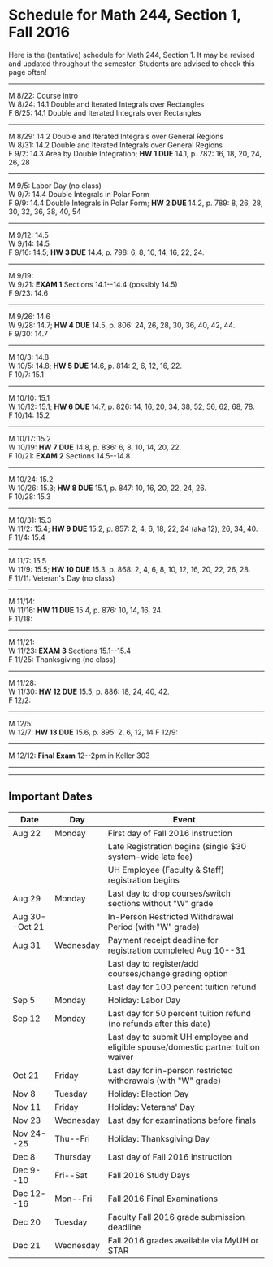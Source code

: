 # Schedule for Math 244, Section 1, Fall 2016


Here is the (tentative) schedule for Math 244, Section 1.
It may be revised and updated throughout the semester. 
Students are advised to check this page often!


---------------------------------------------------------
M 8/22: Course intro  
W 8/24: 14.1 Double and Iterated Integrals over Rectangles  
F 8/25: 14.1 Double and Iterated Integrals over Rectangles  

---------------------------------------------------------  
M 8/29: 14.2 Double and Iterated Integrals over General Regions   
W 8/31: 14.2 Double and Iterated Integrals over General Regions   
F 9/2: 14.3 Area by Double Integration; **HW 1 DUE** 14.1, p. 782: 16, 18, 20, 24, 26, 28  

---------------------------------------------------------  
M 9/5: Labor Day (no class)  
W 9/7: 14.4 Double Integrals in Polar Form  
F 9/9: 14.4 Double Integrals in Polar Form; **HW 2 DUE** 14.2, p. 789: 8, 26, 28, 30, 32, 36, 38, 40, 54


---------------------------------------------------------  
M 9/12: 14.5  
W 9/14: 14.5  
F 9/16: 14.5;  **HW 3 DUE** 14.4, p. 798: 6, 8, 10, 14, 16, 22, 24.    


---------------------------------------------------------  
M 9/19:   
W 9/21: **EXAM 1** Sections 14.1--14.4 (possibly 14.5)    
F 9/23: 14.6   

---------------------------------------------------------  
M 9/26:  14.6  
W 9/28:  14.7;  **HW 4 DUE** 14.5, p. 806: 24, 26, 28, 30, 36, 40, 42, 44.     
F 9/30: 14.7    

---------------------------------------------------------  
M 10/3:  14.8   
W 10/5:  14.8;  **HW 5 DUE** 14.6, p. 814: 2, 6, 12, 16, 22.   
F 10/7:  15.1 

---------------------------------------------------------  
M 10/10: 15.1   
W 10/12: 15.1; **HW 6 DUE** 14.7, p. 826: 14, 16, 20, 34, 38, 52, 56, 62, 68, 78.   
F 10/14: 15.2 

---------------------------------------------------------  
M 10/17: 15.2   
W 10/19: **HW 7 DUE** 14.8, p. 836: 6, 8, 10, 14, 20, 22.   
F 10/21:  **EXAM 2** Sections 14.5--14.8

---------------------------------------------------------  
M 10/24:  15.2  
W 10/26:  15.3;  **HW 8 DUE** 15.1, p. 847: 10, 16, 20, 22, 24, 26.  
F 10/28: 15.3    

---------------------------------------------------------  
M 10/31: 15.3   
W 11/2:  15.4; **HW 9 DUE** 15.2, p. 857: 2, 4, 6, 18, 22, 24 (aka 12), 26, 34, 40.  
F 11/4:  15.4  

---------------------------------------------------------  
M 11/7:  15.5  
W 11/9:  15.5; **HW 10 DUE** 15.3, p. 868: 2, 4, 6, 8, 10, 12, 16, 20, 22, 26, 28.  
F 11/11: Veteran's Day (no class)  

---------------------------------------------------------  
M 11/14:   
W 11/16: **HW 11 DUE** 15.4, p. 876: 10, 14, 16, 24.     
F 11/18:  

---------------------------------------------------------  
M 11/21:   
W 11/23: **EXAM 3**  Sections 15.1--15.4    
F 11/25: Thanksgiving (no class)  

---------------------------------------------------------  
M 11/28:  
W 11/30:  **HW 12 DUE** 15.5, p. 886: 18, 24, 40, 42.  
F 12/2:  

---------------------------------------------------------  
M 12/5:  
W 12/7: **HW 13 DUE** 15.6, p. 895: 2, 6, 12, 14
F 12/9:  

---------------------------------------------------------  
M 12/12: **Final Exam** 12--2pm in Keller 303   


----------------------------------------------------------
----------------------------------------------------------

## Important Dates
| Date | Day | Event |
|------|-----|-------|
|Aug 22 | Monday	| First day of Fall 2016 instruction|
|          |         | Late Registration begins (single $30 system-wide late fee)|
|          |         |   UH Employee (Faculty & Staff) registration begins|
|Aug 29         | Monday | Last day to drop courses/switch sections without "W" grade|
| Aug 30--Oct 21|   |  In-Person Restricted Withdrawal Period (with "W" grade)|
|Aug 31| Wednesday| Payment receipt deadline for registration completed Aug 10--31|
| | | Last day to register/add courses/change grading option|
| | | Last day for 100 percent tuition refund|
| Sep 5 | Monday | Holiday: Labor Day|
|Sep 12 | Monday | Last day for 50 percent tuition refund (no refunds after this date)|
|       |        | Last day to submit UH employee and eligible spouse/domestic partner tuition waiver|
| Oct 21| Friday | Last day for in-person restricted withdrawals (with "W" grade)|
| Nov 8 | Tuesday | Holiday: Election Day |
|Nov 11 | Friday | Holiday: Veterans' Day|
| Nov 23 | Wednesday | Last day for examinations before finals|
| Nov 24--25 | Thu--Fri | Holiday: Thanksgiving Day |
| Dec 8 | Thursday | Last day of Fall 2016 instruction|
| Dec 9--10 | Fri--Sat | Fall 2016 Study Days|
| Dec 12--16| Mon--Fri | Fall 2016 Final Examinations|
| Dec 20 | Tuesday | Faculty Fall 2016 grade submission deadline|
| Dec 21 | Wednesday | Fall 2016 grades available via MyUH or STAR|
